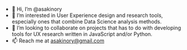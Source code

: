 - 👋 Hi, I’m @asakinory
- 👀 I’m interested in User Experience design and research tools, especially ones that combine Data Science analysis methods.
- 💞️ I’m looking to collaborate on projects that has to do with developing tools for UX research written in JavaScript and/or Python.
- 📫 Reach me at asakinory@gmail.com

<!---
asakinory/asakinory is a ✨ special ✨ repository because its `README.md` (this file) appears on your GitHub profile.
You can click the Preview link to take a look at your changes.
--->
